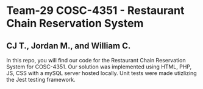 # Team-29 COSC-4351 - Restaurant Chain Reservation System
## CJ T., Jordan M., and William C.

In this repo, you will find our code for the Restaurant Chain Reservation System for COSC-4351. Our solution was implemented using HTML, PHP, JS, CSS with a mySQL server hosted locally. Unit tests were made utizlizing the Jest testing framework.
